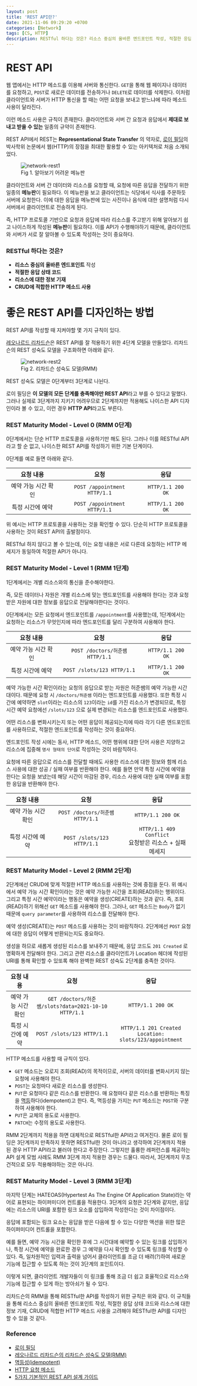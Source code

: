 ```yaml
---
layout: post
title: 'REST API란?'
date: 2021-11-06 09:29:20 +0700
categories: [Network]
tags: [CS, HTTP]
description: RESTful 하다는 것은? 리소스 중심의 올바른 엔드포인트 작성, 적절한 응답 상태 코드, 리소스에 대한 정보 기재, CRUD에 적합한 HTTP 메소드 사용
---
```


# REST API

웹 앱에서는 HTTP 메소드를 이용해 서버와 통신한다. `GET`을 통해 웹 페이지나 데이터를 요청하고, `POST`로 새로은 데이터를 전송하거나 `DELETE`로 데이터를 삭제한다. 이처럼 클라이언트와 서버가 HTTP 통신을 할 때는 어떤 요청을 보내고 받느냐에 따라 메소드 사용이 달라진다.

이런 메소드 사용은 규칙이 존재한다. 클라이언트와 서버 간 요청과 응답에서 **제대로 보내고 받을 수 있는** 일종의 규약이 존재한다.

REST API에서 REST는 **Representational State Transfer** 의 약자로, <a href="https://en.wikipedia.org/wiki/Roy_Fielding" target="_blank" rel="noopener">로이 필딩</a>의 박사학위 논문에서 웹(HTTP)의 장점을 최대한 활용할 수 있는 아키텍처로 처음 소개되었다.

<figure>
<img src="./../../images/network-rest1.png" alt="network-rest1">
<figcaption>Fig 1. 알아보기 어려운 메뉴판</figcaption>
</figure>

클라이언트와 서버 간 데이터와 리소스를 요청할 때, 요청에 따른 응답을 전달하기 위한 일종의 **메뉴판**이 필요하다. 이 메뉴판을 보고 클라이언트는 식당에서 식사를 주문하듯 서버에 요청한다. 이에 대한 응답을 메뉴판에 있는 사진이나 음식에 대한 설명처럼 다시 서버에서 클라이언트로 전송하게 된다.

즉, HTTP 프로토콜 기반으로 요청과 응답에 따라 리소스를 주고받기 위해 알아보기 쉽고 나이스하게 작성된 **메뉴판**이 필요하다. 이를 API가 수행해야하기 때문에, 클라이언트와 서버가 서로 잘 알아볼 수 있도록 작성하는 것이 중요하다.

### RESTful 하다는 것은?

- **리소스 중심의 올바른 엔드포인트** 작성
- **적절한 응답 상태 코드**
- **리소스에 대한 정보 기재**
- **CRUD에 적합한 HTTP 메소드 사용**

# 좋은 REST API를 디자인하는 방법

REST API를 작성할 때 지켜야할 몇 가지 규칙이 있다.

<a href="https://martinfowler.com/articles/richardsonMaturityModel.html" target="_blank" rel="noopener">레오나르드 리차드슨</a>은 REST API를 잘 적용하기 위한 4단계 모델을 만들었다. 리차드슨의 REST 성숙도 모델을 구조화하면 아래와 같다.

<figure>
<img src="./../../images/network-rest2.png" alt="network-rest2">
<figcaption>Fig 2. 리차드슨 성숙도 모델(RMM)</figcaption>
</figure>

REST 성숙도 모델은 0단계부터 3단계로 나뉜다.

로이 필딩은 **이 모델의 모든 단계를 충족해야만 REST API**라고 부를 수 있다고 말했다. 그러나 실제로 3단계까지 지키기 어려우므로 2단계까지만 적용해도 나이스한 API 디자인이라 볼 수 있고, 이런 경우 **HTTP API**라고도 부른다.

### REST Maturity Model - Level 0 (RMM 0단계)

0단계에서는 단순 HTTP 프로토콜을 사용하기만 해도 된다. 그러나 이를 RESTful API라고 할 순 없고, 나이스한 REST API를 작성하기 위한 기본 단계이다.

0단계를 예로 들면 아래와 같다.

<div class="overflow-table" markdown="block">

|      요청 내용      |             요청             |       응답        |
| :-----------------: | :--------------------------: | :---------------: |
| 예약 가능 시간 확인 | `POST /appointment HTTP/1.1` | `HTTP/1.1 200 OK` |
|  특정 시간에 예약   | `POST /appointment HTTP/1.1` | `HTTP/1.1 200 OK` |

</div>

위 예시는 HTTP 프로토콜을 사용하는 것을 확인할 수 있다. 단순히 HTTP 프로토콜을 사용하는 것이 REST API의 출발점이다.

RESTful 하지 않다고 볼 수 있는데, 이는 요청 내용은 서로 다른데 요청하는 HTTP 메세지가 동일하여 적절한 API가 아니다.

### REST Maturity Model - Level 1 (RMM 1단계)

1단계에서는 개별 리소스와의 통신을 준수해야한다.

즉, 모든 데이터나 자원은 개별 리소스에 맞는 엔드포인트를 사용해야 한다는 것과 요청받은 자원에 대한 정보를 응답으로 전달해야한다는 것이다.

0단계에서는 모든 요청에서 엔드포인트를 `/appointment`를 사용했는데, 1단계에서는 요청하는 리소스가 무엇인지에 따라 엔드포인트를 달리 구분하여 사용해야 한다.

<div class="overflow-table" markdown="block">

|      요청 내용      |              요청               |       응답        |
| :-----------------: | :-----------------------------: | :---------------: |
| 예약 가능 시간 확인 | `POST /doctors/허준쌤 HTTP/1.1` | `HTTP/1.1 200 OK` |
|  특정 시간에 예약   |   `POST /slots/123 HTTP/1.1`    | `HTTP/1.1 200 OK` |

</div>

예약 가능한 시간 확인이라는 요청의 응답으로 받는 자원은 허준쌤의 예약 가능한 시간대이다. 때문에 요청 시 `/doctors/허준쌤` 이라는 엔드포인트를 사용했다. 또한 특정 시간에 예약하면 `slot`이라는 리소스의 `123`이라는 `id`를 가진 리소스가 변경되므로, 특정 시간 예약 요청에선 `/slots/123` 으로 실제 변경되는 리소스를 엔드포인트로 사용했다.

어떤 리소스를 변화시키는지 또는 어떤 응답이 제공되는지에 따라 각기 다른 엔드포인트를 사용하므로, 적절한 엔드포인트를 작성하는 것이 중요하다.

엔드포인트 작성 시에는 동사, HTTP 메소드, 어떤 행위에 대한 단어 사용은 지양하고 리소스에 집중해 `명사 형태의 단어`로 작성하는 것이 바람직하다.

요청에 따른 응답으로 리소스를 전달할 때에도 사용한 리소스에 대한 정보와 함께 리소스 사용에 대한 성공 / 실패 여부를 반환해야 한다. 예를 들면 만약 특정 시간에 예약을 한다는 요청을 보냈는데 해당 시간이 마감된 경우, 리소스 사용에 대한 실패 여부를 포함한 응답을 반환해야 한다.

<div class="overflow-table" markdown="block">

|      요청 내용      |              요청               |                            응답                            |
| :-----------------: | :-----------------------------: | :--------------------------------------------------------: |
| 예약 가능 시간 확인 | `POST /doctors/허준쌤 HTTP/1.1` |                     `HTTP/1.1 200 OK`                      |
|  특정 시간에 예약   |   `POST /slots/123 HTTP/1.1`    | `HTTP/1.1 409 Conflict` <br> 요청받은 리소스 + 실패 메세지 |

</div>

### REST Maturity Model - Level 2 (RMM 2단계)

2단계에선 CRUD에 맞게 적절한 HTTP 메소드를 사용하는 것에 중점을 둔다. 위 예시에서 예약 가능 시간 확인이라는 것은 예약 가능한 시간을 조회(READ)하는 행위이다. 그리고 특정 시간 예약이라는 행동은 예약을 생성(CREATE)하는 것과 같다. 즉, 조회(READ)하기 위해선 `GET` 메소드를 사용해야 한다. 그러나, `GET` 메소드는 `Body`가 없기 때문에 `query parameter`를 사용하여 리소스를 전달해야 한다.

예약 생성(CREATE)는 `POST` 메소드를 사용하는 것이 바람직하다. 2단계에선 `POST` 요청에 대한 응답이 어떻게 반환되는지도 중요하다.

생성을 하므로 새롭게 생성된 리소스를 보내주기 때문에, 응답 코드도 `201 Created` 로 명확하게 전달해야 한다. 그리고 관련 리소스를 클라이언트가 Location 헤더에 작성된 URI를 통해 확인할 수 있또록 해야 완벽한 REST 성숙도 2단계를 충족한 것이다.

<div class="overflow-table" markdown="block">

|      요청 내용      |                         요청                         |                             응답                              |
| :-----------------: | :--------------------------------------------------: | :-----------------------------------------------------------: |
| 예약 가능 시간 확인 | `GET /doctors/허준쌤/slots?data=2021-10-10 HTTP/1.1` |                       `HTTP/1.1 200 OK`                       |
|  특정 시간에 예약   |              `POST /slots/123 HTTP/1.1`              | `HTTP/1.1 201 Created` <br> `Location: slots/123/appointment` |

</div>

HTTP 메소드를 사용할 때 규칙이 있다.

- `GET` 메소드는 오로지 조회(READ)의 목적이므로, 서버의 데이터를 변화시키지 않는 요청에 사용해야 한다.
- `POST`는 요청마다 새로운 리소스를 생성한다.
- `PUT`은 요청마다 같은 리소스를 반환한다. 매 요청마다 같은 리소스를 반환하는 특징을 <a href="https://developer.mozilla.org/en-US/docs/Glossary/Idempotent" target="_blank" rel="noopener">멱등</a>하다(idempotent)고 한다. 즉, 멱등성을 가지는 `PUT` 메소드는 `POST`와 구분하여 사용해야 한다.
- `PUT`은 교체의 용도로 사용한다.
- `PATCH`는 수정의 용도로 사용한다.

RMM 2단계까지 적용을 하면 대체적으로 RESTful한 API라고 여겨진다. 물론 로이 필딩은 3단계까지 만족하지 못하면 RESTful한 것이 아니라고 생각하여 2단계까지 적용된 경우 HTTP API라고 불러야 한다고 주장한다. 그렇지만 훌륭한 레퍼런스를 제공하는 API 설계 모범 사례도 RMM 3단계 까지 적용한 경우는 드물다. 따라서, 3단계까지 무조건적으로 모두 적용해야하는 것은 아니다.

### REST Maturity Model - Level 3 (RMM 3단계)

마지막 단계는 HATEOAS(Hypertest As The Engine Of Application State)라는 약어로 표현되는 하이퍼미디어 컨트롤을 적용한다. 3단계의 요청은 2단계와 같지만, 응답에는 리소스의 URI를 포함한 링크 요소를 삽입하여 작성한다는 것이 차이점이다.

응답에 포함되는 링크 요소는 응답을 받은 다음에 할 수 있는 다양한 액션을 위한 많은 하이퍼미디어 컨트롤을 포함한다.

예를 들면, 예약 가능 시간을 확인한 후에 그 시간대에 예약할 수 있는 링크를 삽입하거나, 특정 시간에 예약을 완료한 경우 그 예약을 다시 확인할 수 있도록 링크를 작성할 수 있다. 즉, 일차원적인 입력과 출력을 넘어서 클라이언트를 조금 더 배려(?)하여 새로운 기능에 접근할 수 있도록 하는 것이 3단계의 포인트이다.

이렇게 되면, 클라이언트 개발자들이 이 링크를 통해 조금 더 쉽고 효율적으로 리소스와 기능에 접근할 수 있게 하는 방아쇠가 될 수 있다.

리차드슨의 RMM을 통해 RESTful한 API를 작성하기 위한 규칙은 위와 같다. 이 규칙들을 통해 리소스 중심의 올바른 엔드포인트 작성, 적절한 응답 상태 코드와 리소스에 대한 정보 기재, CRUD에 적합한 HTTP 메소드 사용을 고려해야 RESTful한 API를 디자인할 수 있을 것 같다.

### Reference

- <a href="https://en.wikipedia.org/wiki/Roy_Fielding" target="_blank" rel="noopener">로이 필딩</a>
- <a href="https://martinfowler.com/articles/richardsonMaturityModel.html" target="_blank" rel="noopener">레오나르드 리차드슨의 리차드슨 성숙도 모델(RMM)</a>
- <a href="https://developer.mozilla.org/en-US/docs/Glossary/Idempotent" target="_blank" rel="noopener">멱등성(idempotent)</a>
- <a href="https://developer.mozilla.org/en-US/docs/Web/HTTP/Methods" target="_blank" rel="noopener">HTTP 요청 메소드</a>
- <a href="https://blog.restcase.com/5-basic-rest-api-design-guidelines/" target="_blank" rel="noopener">5가지 기본적인 REST API 설계 가이드</a>
